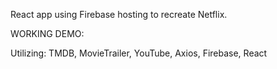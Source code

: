 React app using Firebase hosting to recreate Netflix.

WORKING DEMO:

Utilizing: TMDB, MovieTrailer, YouTube, Axios, Firebase, React

